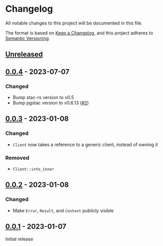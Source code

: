 # Changelog

All notable changes to this project will be documented in this file.

The format is based on [Keep a Changelog](https://keepachangelog.com/en/1.0.0/), and this project adheres to [Semantic Versioning](https://semver.org/spec/v2.0.0.html).

## [Unreleased]

## [0.0.4] - 2023-07-07

### Changed

- Bump stac-rs version to v0.5
- Bump pgstac version to v0.6.13 ([#2](https://github.com/stac-utils/pgstac-rs/pull/2))

## [0.0.3] - 2023-01-08

### Changed

- `Client` now takes a reference to a generic client, instead of owning it

### Removed

- `Client::into_inner`

## [0.0.2] - 2023-01-08

### Changed

- Make `Error`, `Result`, and `Context` publicly visible

## [0.0.1] - 2023-01-07

Initial release

[unreleased]: https://github.com/stac-utils/pgstac-rs/compare/v0.0.4...HEAD
[0.0.4]: https://github.com/stac-utils/pgstac-rs/compare/v0.0.3...v0.0.4
[0.0.3]: https://github.com/stac-utils/pgstac-rs/compare/v0.0.2...v0.0.3
[0.0.2]: https://github.com/stac-utils/pgstac-rs/compare/v0.0.1...v0.0.2
[0.0.1]: https://github.com/stac-utils/pgstac-rs/tree/v0.0.1
